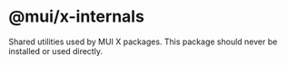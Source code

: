 # @mui/x-internals

Shared utilities used by MUI X packages.
This package should never be installed or used directly.

